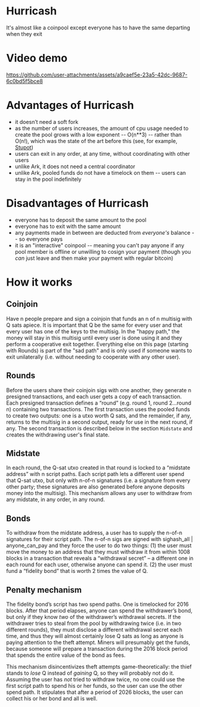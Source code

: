 # Hurricash
It's almost like a coinpool except everyone has to have the same departing when they exit

# Video demo
https://github.com/user-attachments/assets/a9caef5e-23a5-42dc-9687-6c0bd5f5bce8

# Advantages of Hurricash

- it doesn’t need a soft fork
- as the number of users increases, the amount of cpu usage needed to create the pool grows with a low exponent -- O(n**3) -- rather than O(n!), which was the state of the art before this (see, for example, [Stupot](https://github.com/stutxo/op_ctv_payment_pool))
- users can exit in any order, at any time, without coordinating with other users
- unlike Ark, it does not need a central coordinator
- unlike Ark, pooled funds do not have a timelock on them -- users can stay in the pool indefinitely

# Disadvantages of Hurricash

- everyone has to deposit the same amount to the pool
- everyone has to exit with the same amount
- any payments made in between are deducted from *everyone's* balance -- so everyone pays
- it is an "interactive" coinpool -- meaning you can't pay anyone if any pool member is offline or unwilling to cosign your payment (though you *can* just leave and then make your payment with regular bitcoin)

# How it works

## Coinjoin

Have n people prepare and sign a coinjoin that funds an n of n multisig with Q sats apiece. It is important that Q be the same for every user and that every user has one of the keys to the multisig. In the "happy path," the money will stay in this multisig until every user is done using it and they perform a cooperative exit together. Everything else on this page (starting with Rounds) is part of the "sad path" and is only used if someone wants to exit unilaterally (i.e. without needing to cooperate with any other user).

## Rounds

Before the users share their coinjoin sigs with one another, they generate n presigned transactions, and each user gets a copy of each transaction. Each presigned transaction defines a “round” (e.g. round 1, round 2...round n) containing two transactions. The first transaction uses the pooled funds to create two outputs: one is a utxo worth Q sats, and the remainder, if any, returns to the multisig in a second output, ready for use in the next round, if any. The second transaction is described below in the section `Midstate` and creates the withdrawing user's final state.

## Midstate

In each round, the Q-sat utxo created in that round is locked to a “midstate address” with n script paths. Each script path lets a different user spend that Q-sat utxo, but only with n-of-n signatures (i.e. a signature from every other party; these signatures are also generated before anyone deposits money into the multisig). This mechanism allows any user to withdraw from any midstate, in any order, in any round.

## Bonds

To withdraw from the midstate address, a user has to supply the n-of-n signatures for their script path. The n-of-n sigs are signed with sighash_all | anyone_can_pay and they force the user to do two things: (1) the user must move the money to an address that they must withdraw it from within 1008 blocks in a transaction that reveals a “withdrawal secret” – a different one in each round for each user, otherwise anyone can spend it. (2) the user must fund a “fidelity bond” that is worth 2 times the value of Q.

## Penalty mechanism

The fidelity bond’s script has two spend paths. One is timelocked for 2016 blocks. After that period elapses, anyone can spend the withdrawer’s bond, but only if they know *two* of the withdrawer’s withdrawal secrets. If the withdrawer tries to steal from the pool by withdrawing twice (i.e. in two different rounds), they must disclose a different withdrawal secret each time, and thus they will almost certainly lose Q sats as long as anyone is paying attention to the theft attempt. Miners will presumably get the funds, because someone will prepare a transaction during the 2016 block period that spends the entire value of the bond as fees.

This mechanism disincentivizes theft attempts game-theoretically: the thief stands to *lose* Q instead of *gaining* Q, so they will probably not do it. Assuming the user has *not* tried to withdraw twice, no one could use the first script path to spend his or her funds, so the user can use the other spend path. It stipulates that after a period of 2026 blocks, the user can collect his or her bond and all is well.

